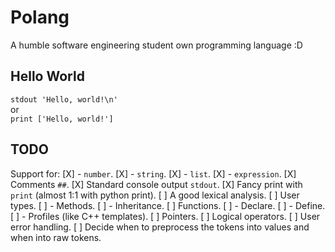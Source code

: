 # Polang
A humble software engineering student own programming language :D

## Hello World
`stdout 'Hello, world!\n'`  
or  
`print ['Hello, world!']`

## TODO
Support for:
[X] - `number`.
[X] - `string`.
[X] - `list`.
[X] - `expression`.
[X] Comments `##`.
[X] Standard console output `stdout`.
[X] Fancy print with `print` (almost 1:1 with python print).
[ ] A good lexical analysis.
[ ] User types.
[ ] - Methods.
[ ] - Inheritance.
[ ] Functions.
[ ] - Declare.
[ ] - Define.
[ ] - Profiles (like C++ templates).
[ ] Pointers.
[ ] Logical operators.
[ ] User error handling.
[ ] Decide when to preprocess the tokens into values and when into raw tokens.